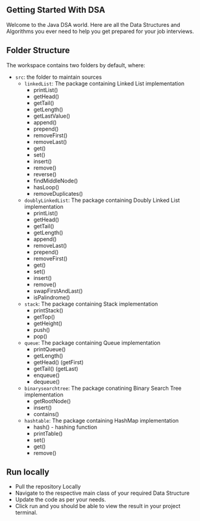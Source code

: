 ## Getting Started With DSA

Welcome to the Java DSA world. Here are all the Data Structures and Algorithms you ever need to help you get prepared for your job interviews.

## Folder Structure

The workspace contains two folders by default, where:

- `src`: the folder to maintain sources
  - `linkedList`: The package containing Linked List implementation
    - printList()
    - getHead()
    - getTail()
    - getLength()
    - getLastValue()
    - append()
    - prepend()
    - removeFirst()
    - removeLast()
    - get()
    - set()
    - insert()
    - remove()
    - reverse()
    - findMiddleNode()
    - hasLoop()
    - removeDuplicates()
  - `doublyLinkedList`: The package containing Doubly Linked List implementation
    - printList()
    - getHead()
    - getTail()
    - getLength()
    - append()
    - removeLast()
    - prepend()
    - removeFirst()
    - get()
    - set()
    - insert()
    - remove()
    - swapFirstAndLast()
    - isPalindrome() 
  - `stack`: The package containing Stack implementation
    - printStack()
    - getTop()
    - getHeight()
    - push()
    - pop()
  - `queue`: The package containing Queue implementation
    - printQueue()
    - getLength()
    - getHead() (getFirst)
    - getTail() (getLast)
    - enqueue()
    - dequeue()
  - `binarysearchtree`: The package conatining Binary Search Tree implementation
    - getRootNode()
    - insert()
    - contains()
  - `hashtable`: The package containing HashMap implementation
    - hash() - hashing function
    - printTable()
    - set()
    - get()
    - remove()    

## Run locally

  - Pull the repository Locally
  - Navigate to the respective main class of your required Data Structure
  - Update the code as per your needs.
  - Click run and you should be able to view the result in your project terminal.
